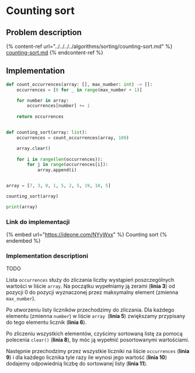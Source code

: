 # Counting sort

## Problem description

{% content-ref url="../../../../algorithms/sorting/counting-sort.md" %}
[counting-sort.md](../../../../algorithms/sorting/counting-sort.md)
{% endcontent-ref %}

## Implementation

```python
def count_occurrences(array: [], max_number: int) -> []:
    occurrences = [0 for _ in range(max_number + 1)]

    for number in array:
        occurrences[number] += 1
        
    return occurrences


def counting_sort(array: list):
    occurrences = count_occurrences(array, 100)

    array.clear()
    
    for i in range(len(occurrences)):
        for j in range(occurrences[i]):
            array.append(i)


array = [7, 3, 0, 1, 5, 2, 5, 19, 10, 5]

counting_sort(array)

print(array)
```

### Link do implementacji

{% embed url="https://ideone.com/NYyWxx" %}
Counting sort
{% endembed %}

### Implementation descriptioni

TODO

Lista `occurrences` służy do zliczania liczby wystąpień poszczególnych wartości w liście `array`. Na początku wypełniamy ją zerami (**linia 3**) od pozycji 0 do pozycji wyznaczonej przez maksymalny element (zmienna `max_number`).

Po utworzeniu listy liczników przechodzimy do zliczania. Dla każdego elementu (zmienna `number`) w liście `array `(**linia 5**) zwiększamy przypisany do tego elementu licznik (**linia 6**).

Po zliczeniu wszystkich elementów, czyścimy sortowaną listę za pomocą polecenia `clear()` (**linia 8**), by móc ją wypełnić posortowanymi wartościami.

Następnie przechodzimy przez wszystkie liczniki na liście `occurrences` (**linia 9**) i dla każdego licznika tyle razy ile wynosi jego wartość (**linia 10**) dodajemy odpowiednią liczbę do sortowanej listy (**linia 11**).
